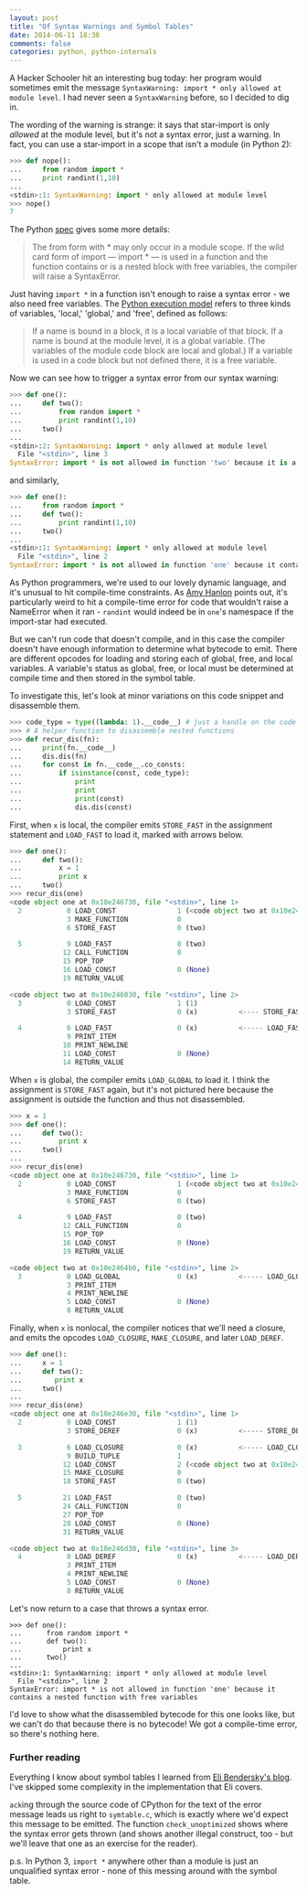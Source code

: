 ```yaml
---
layout: post
title: "Of Syntax Warnings and Symbol Tables"
date: 2014-06-11 18:30
comments: false
categories: python, python-internals
---
```


A Hacker Schooler hit an interesting bug today: her program would sometimes emit the message `SyntaxWarning: import * only allowed at module level`.  I had never seen a `SyntaxWarning` before, so I decided to dig in.

The wording of the warning is strange: it says that star-import is only *allowed* at the module level, but it's not a syntax error, just a warning.  In fact, you can use a star-import in a scope that isn't a module (in Python 2):

```python
>>> def nope():
...     from random import *
...     print randint(1,10)
...
<stdin>:1: SyntaxWarning: import * only allowed at module level
>>> nope()
7
```

The Python [spec](https://docs.python.org/2/reference/simple_stmts.html?highlight=import#the-import-statement) gives some more details:
>The from form with * may only occur in a module scope. If the wild card form of import — import * — is used in a function and the function contains or is a nested block with free variables, the compiler will raise a SyntaxError.

Just having `import *` in a function isn't enough to raise a syntax error - we also need free variables. The [Python execution model](https://docs.python.org/2.7/reference/executionmodel.html) refers to three kinds of variables, 'local,' 'global,' and 'free', defined as follows:
>If a name is bound in a block, it is a local variable of that block. If a name is bound at the module level, it is a global variable. (The variables of the module code block are local and global.) If a variable is used in a code block but not defined there, it is a free variable.

Now we can see how to trigger a syntax error from our syntax warning:

``` python
>>> def one():
...     def two():
...         from random import *
...         print randint(1,10)
...     two()
...
<stdin>:2: SyntaxWarning: import * only allowed at module level
  File "<stdin>", line 3
SyntaxError: import * is not allowed in function 'two' because it is a nested function
```

and similarly,

```python
>>> def one():
...     from random import *
...     def two():
...         print randint(1,10)
...     two()
...
<stdin>:1: SyntaxWarning: import * only allowed at module level
  File "<stdin>", line 2
SyntaxError: import * is not allowed in function 'one' because it contains a nested function with free variables
```

As Python programmers, we're used to our lovely dynamic language, and it's unusual to hit compile-time constraints.  As [Amy Hanlon](https://twitter.com/amygdalama) points out, it's particularly weird to hit a compile-time error for code that wouldn't raise a NameError when it ran - `randint` would indeed be in `one`'s namespace if the import-star had executed.

But we can't run code that doesn't compile, and in this case the compiler doesn't have enough information to determine what bytecode to emit. There are different opcodes for loading and storing each of global, free, and local variables. A variable's status as global, free, or local must be determined at compile time and then stored in the symbol table.

To investigate this, let's look at minor variations on this code snippet and disassemble them.

```python
>>> code_type = type((lambda: 1).__code__) # just a handle on the code type, which isn't exposed as a builtin
>>> # A helper function to disassemble nested functions
>>> def recur_dis(fn):
...     print(fn.__code__)
...     dis.dis(fn)
...     for const in fn.__code__.co_consts:
...         if isinstance(const, code_type):
...             print
...             print
...             print(const)
...             dis.dis(const)
```

First, when `x` is local, the compiler emits `STORE_FAST` in the assignment statement and `LOAD_FAST` to load it, marked with arrows below.

```python
>>> def one():
...     def two():
...         x = 1
...         print x
...     two()
>>> recur_dis(one)
<code object one at 0x10e246730, file "<stdin>", line 1>
  2           0 LOAD_CONST               1 (<code object two at 0x10e246030, file "<stdin>", line 2>)
              3 MAKE_FUNCTION            0
              6 STORE_FAST               0 (two)

  5           9 LOAD_FAST                0 (two)
             12 CALL_FUNCTION            0
             15 POP_TOP
             16 LOAD_CONST               0 (None)
             19 RETURN_VALUE

<code object two at 0x10e246030, file "<stdin>", line 2>
  3           0 LOAD_CONST               1 (1)
              3 STORE_FAST               0 (x)          <---- STORE_FAST

  4           6 LOAD_FAST                0 (x)          <----- LOAD_FAST
              9 PRINT_ITEM
             10 PRINT_NEWLINE
             11 LOAD_CONST               0 (None)
             14 RETURN_VALUE
```

When `x` is global, the compiler emits `LOAD_GLOBAL` to load it.  I think the assignment is `STORE_FAST` again, but it's not pictured here because the assignment is outside the function and thus not disassembled.

```python
>>> x = 1
>>> def one():
...     def two():
...         print x
...     two()
...
>>> recur_dis(one)
<code object one at 0x10e246730, file "<stdin>", line 1>
  2           0 LOAD_CONST               1 (<code object two at 0x10e2464b0, file "<stdin>", line 2>)
              3 MAKE_FUNCTION            0
              6 STORE_FAST               0 (two)

  4           9 LOAD_FAST                0 (two)
             12 CALL_FUNCTION            0
             15 POP_TOP
             16 LOAD_CONST               0 (None)
             19 RETURN_VALUE

<code object two at 0x10e2464b0, file "<stdin>", line 2>
  3           0 LOAD_GLOBAL              0 (x)          <----- LOAD_GLOBAL
              3 PRINT_ITEM
              4 PRINT_NEWLINE
              5 LOAD_CONST               0 (None)
              8 RETURN_VALUE
```

Finally, when `x` is nonlocal, the compiler notices that we'll need a closure, and emits the opcodes `LOAD_CLOSURE`, `MAKE_CLOSURE`, and later `LOAD_DEREF`.

```python
>>> def one():
...     x = 1
...     def two():
...        print x
...     two()
...
>>> recur_dis(one)
<code object one at 0x10e246e30, file "<stdin>", line 1>
  2           0 LOAD_CONST               1 (1)
              3 STORE_DEREF              0 (x)          <----- STORE_DEREF

  3           6 LOAD_CLOSURE             0 (x)          <----- LOAD_CLOSURE
              9 BUILD_TUPLE              1
             12 LOAD_CONST               2 (<code object two at 0x10e246d30, file "<stdin>", line 3>)
             15 MAKE_CLOSURE             0
             18 STORE_FAST               0 (two)

  5          21 LOAD_FAST                0 (two)
             24 CALL_FUNCTION            0
             27 POP_TOP
             28 LOAD_CONST               0 (None)
             31 RETURN_VALUE

<code object two at 0x10e246d30, file "<stdin>", line 3>
  4           0 LOAD_DEREF               0 (x)          <----- LOAD_DEREF
              3 PRINT_ITEM
              4 PRINT_NEWLINE
              5 LOAD_CONST               0 (None)
              8 RETURN_VALUE
```

Let's now return to a case that throws a syntax error.

```
>>> def one():
...      from random import *
...      def two():
...          print x
...      two()
...
<stdin>:1: SyntaxWarning: import * only allowed at module level
  File "<stdin>", line 2
SyntaxError: import * is not allowed in function 'one' because it contains a nested function with free variables
```

I'd love to show what the disassembled bytecode for this one looks like, but we can't do that because there is no bytecode! We got a compile-time error, so there's nothing here.

### Further reading
Everything I know about symbol tables I learned from [Eli Bendersky's blog](http://eli.thegreenplace.net/2010/09/18/python-internals-symbol-tables-part-1/). I've skipped some complexity in the implementation that Eli covers.

`ack`ing through the source code of CPython for the text of the error message leads us right to `symtable.c`, which is exactly where we'd expect this message to be emitted. The function `check_unoptimized` shows where the syntax error gets thrown (and shows another illegal construct, too - but we'll leave that one as an exercise for the reader).

p.s. In Python 3, `import *` anywhere other than a module is just an unqualified syntax error - none of this messing around with the symbol table.
